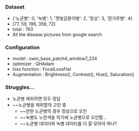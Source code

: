 ### Dataset
- {'노균병': 0, '녹병': 1, '잿빛곰팡이병': 2, '정상': 3, '흰가루병': 4}
- [77, 59, 196, 359, 72]
- total : 763
- All the disease pictures from google search

### Configuration
- model : swin_base_patch4_window7_224
- optimizer : QHAdam
- loss function : FocalLossFlat
- Augmentation : Brightness(), Contrast(), Hue(), Saturation()

### Struggles...
- 노균병 제외하면 모두 정답
- ~~노균병을 제외할까 고민 중
  - ~~연한 노균병의 경우 정상으로 오인
  - ~~녹병도 노란색을 띄기에 노균병으로 오인함...
  - ~~노균병 데이터와 녹병 데이터를 더 잘 모아야 하나?
